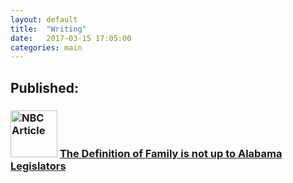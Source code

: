 ```yaml
---
layout: default
title:  "Writing"
date:   2017-03-15 17:05:00
categories: main
---
```

<h2>
Published:
</h2>
<h3>
<img src="http://www.katekight.com/Images/nbcoutphoto.jpg" alt="NBC Article" height="75">
<a href="http://www.nbcnews.com/feature/nbc-out/opinion-definition-family-not-alabama-legislators-n724171"> 
The Definition of Family is not up to Alabama Legislators 
</a> 
</h3>
